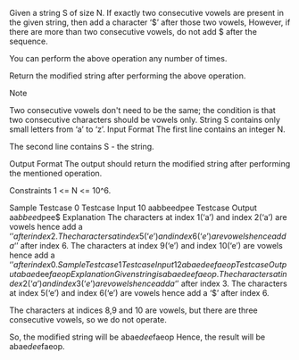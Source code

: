Given a string S of size N. If exactly two consecutive vowels are present in the given string, then add a character ‘$’ after those two vowels, However, if there are more than two consecutive vowels, do not add $ after the sequence.

You can perform the above operation any number of times. 

Return the modified string after performing the above operation.

Note

Two consecutive vowels don't need to be the same; the condition is that two consecutive characters should be vowels only. 
String S contains only small letters from ‘a’ to ‘z’.
Input Format
The first line contains an integer N.

The second line contains S - the string.

Output Format
The output should return the modified string after performing the mentioned operation.

Constraints
1 <= N <= 10^6.

Sample Testcase 0
 Testcase Input
 10
 aabbeedpee
 Testcase Output
 aa$bbee$dpee$
Explanation
The characters at index 1(‘a’) and index 2(‘a’) are vowels hence add a ‘$’ after index 2.
The characters at index 5(‘e’) and index 6(‘e’) are vowels hence add a ‘$’ after index 6. 
The characters at index 9(‘e’) and index 10(‘e’) are vowels hence add a ‘$’ after index 0.
Sample Testcase 1
Testcase Input
12 
abaedeefaeop
Testcase Output
abae$dee$faeop
Explanation
Given string is abaedeefaeop. The characters at index 2(‘a’) and index 3(‘e’) are vowels hence add a ‘$’ after index 3. The characters at index 5(‘e’) and index 6(‘e’) are vowels hence add a ‘$’ after index 6.


The characters at indices 8,9 and 10 are vowels, but there are three consecutive vowels, so we do not operate.


So, the modified string will be abae$dee$faeop Hence, the result will be abae$dee$faeop.
